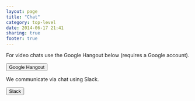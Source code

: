 ```yaml
---
layout: page
title: "Chat"
category: top-level
date: 2014-06-17 21:41
sharing: true
footer: true
---
```


For video chats use the Google Hangout below (requires a Google account).
<p>
<button type="button" onClick="parent.location='https://plus.google.com/hangouts/_/calendar/c2Vhbi5wYXJlbnRAZ21haWwuY29t.tiq60d6t7dmuuem14ldb4ond48?authuser=0'">Google Hangout</button>
</p>


We communicate via chat using Slack.
<div>
<button type="button" onClick="parent.location='https://stlab.slack.com/'">Slack</button>
</div>
